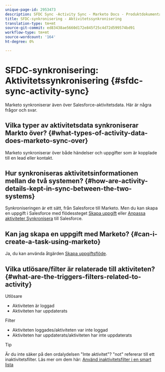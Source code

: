 ```yaml
---
unique-page-id: 2953473
description: SFDC Sync -Activity Sync - Marketo Docs - Produktdokumentation
title: SFDC-synkronisering - Aktivitetssynkronisering
translation-type: tm+mt
source-git-commit: ed83438ae5660d172e845f25c4d72d599574bd91
workflow-type: tm+mt
source-wordcount: '164'
ht-degree: 0%

---
```



# SFDC-synkronisering: Aktivitetssynkronisering {#sfdc-sync-activity-sync}

Marketo synkroniserar även över Salesforce-aktivitetsdata. Här är några frågor och svar.

## Vilka typer av aktivitetsdata synkroniserar Markto över? {#what-types-of-activity-data-does-marketo-sync-over}

Marketo synkroniserar över både händelser och uppgifter som är kopplade till en lead eller kontakt.

## Hur synkroniseras aktivitetsinformationen mellan de två systemen? {#how-are-activity-details-kept-in-sync-between-the-two-systems}

Synkroniseringen är ett sätt, från Salesforce till Marketo. Men du kan skapa en uppgift i Salesforce med flödessteget [Skapa uppgift](/help/marketo/product-docs/core-marketo-concepts/smart-campaigns/salesforce-flow-actions/create-task.md) eller [Anpassa aktiviteter Synkronisera](/help/marketo/product-docs/crm-sync/salesforce-sync/setup/optional-steps/customize-activities-sync.md) till Salesforce.

## Kan jag skapa en uppgift med Marketo? {#can-i-create-a-task-using-marketo}

Ja, du kan använda åtgärden [Skapa uppgiftsflöde](/help/marketo/product-docs/core-marketo-concepts/smart-campaigns/salesforce-flow-actions/create-task.md).

## Vilka utlösare/filter är relaterade till aktiviteten? {#what-are-the-triggers-filters-related-to-activity}

Utlösare

* Aktiviteten är loggad
* Aktiviteten har uppdaterats

Filter

* Aktiviteten loggades/aktiviteten var inte loggad
* Aktiviteten har uppdaterats/aktiviteten har inte uppdaterats

>[!TIP]
>
>Är du inte säker på den ordalydelsen &quot;Inte aktivitet&quot;? &quot;not&quot; refererar till ett inaktivitetsfilter. Läs mer om dem här: [Använd inaktivitetsfilter i en smart lista](/help/marketo/product-docs/core-marketo-concepts/smart-lists-and-static-lists/using-smart-lists/use-inactivity-filters-in-a-smart-list.md)

